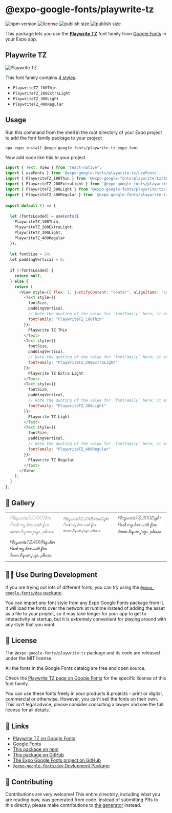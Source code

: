# @expo-google-fonts/playwrite-tz

![npm version](https://flat.badgen.net/npm/v/@expo-google-fonts/playwrite-tz)
![license](https://flat.badgen.net/github/license/expo/google-fonts)
![publish size](https://flat.badgen.net/packagephobia/install/@expo-google-fonts/playwrite-tz)
![publish size](https://flat.badgen.net/packagephobia/publish/@expo-google-fonts/playwrite-tz)

This package lets you use the [**Playwrite TZ**](https://fonts.google.com/specimen/Playwrite+TZ) font family from [Google Fonts](https://fonts.google.com/) in your Expo app.

## Playwrite TZ

![Playwrite TZ](./font-family.png)

This font family contains [4 styles](#-gallery).

- `PlaywriteTZ_100Thin`
- `PlaywriteTZ_200ExtraLight`
- `PlaywriteTZ_300Light`
- `PlaywriteTZ_400Regular`

## Usage

Run this command from the shell in the root directory of your Expo project to add the font family package to your project

```sh
npx expo install @expo-google-fonts/playwrite-tz expo-font
```

Now add code like this to your project

```js
import { Text, View } from "react-native";
import { useFonts } from '@expo-google-fonts/playwrite-tz/useFonts';
import { PlaywriteTZ_100Thin } from '@expo-google-fonts/playwrite-tz/100Thin';
import { PlaywriteTZ_200ExtraLight } from '@expo-google-fonts/playwrite-tz/200ExtraLight';
import { PlaywriteTZ_300Light } from '@expo-google-fonts/playwrite-tz/300Light';
import { PlaywriteTZ_400Regular } from '@expo-google-fonts/playwrite-tz/400Regular';

export default () => {

  let [fontsLoaded] = useFonts({
    PlaywriteTZ_100Thin, 
    PlaywriteTZ_200ExtraLight, 
    PlaywriteTZ_300Light, 
    PlaywriteTZ_400Regular
  });

  let fontSize = 24;
  let paddingVertical = 6;

  if (!fontsLoaded) {
    return null;
  } else {
    return (
      <View style={{ flex: 1, justifyContent: "center", alignItems: "center" }}>
        <Text style={{
          fontSize,
          paddingVertical,
          // Note the quoting of the value for `fontFamily` here; it expects a string!
          fontFamily: "PlaywriteTZ_100Thin"
        }}>
          Playwrite TZ Thin
        </Text>
        <Text style={{
          fontSize,
          paddingVertical,
          // Note the quoting of the value for `fontFamily` here; it expects a string!
          fontFamily: "PlaywriteTZ_200ExtraLight"
        }}>
          Playwrite TZ Extra Light
        </Text>
        <Text style={{
          fontSize,
          paddingVertical,
          // Note the quoting of the value for `fontFamily` here; it expects a string!
          fontFamily: "PlaywriteTZ_300Light"
        }}>
          Playwrite TZ Light
        </Text>
        <Text style={{
          fontSize,
          paddingVertical,
          // Note the quoting of the value for `fontFamily` here; it expects a string!
          fontFamily: "PlaywriteTZ_400Regular"
        }}>
          Playwrite TZ Regular
        </Text>
      </View>
    );
  }
};
```

## 🔡 Gallery


||||
|-|-|-|
|![PlaywriteTZ_100Thin](./100Thin/PlaywriteTZ_100Thin.ttf.png)|![PlaywriteTZ_200ExtraLight](./200ExtraLight/PlaywriteTZ_200ExtraLight.ttf.png)|![PlaywriteTZ_300Light](./300Light/PlaywriteTZ_300Light.ttf.png)||
|![PlaywriteTZ_400Regular](./400Regular/PlaywriteTZ_400Regular.ttf.png)||||


## 👩‍💻 Use During Development

If you are trying out lots of different fonts, you can try using the [`@expo-google-fonts/dev` package](https://github.com/expo/google-fonts/tree/master/font-packages/dev#readme).

You can import _any_ font style from any Expo Google Fonts package from it. It will load the fonts over the network at runtime instead of adding the asset as a file to your project, so it may take longer for your app to get to interactivity at startup, but it is extremely convenient for playing around with any style that you want.


## 📖 License

The `@expo-google-fonts/playwrite-tz` package and its code are released under the MIT license.

All the fonts in the Google Fonts catalog are free and open source.

Check the [Playwrite TZ page on Google Fonts](https://fonts.google.com/specimen/Playwrite+TZ) for the specific license of this font family.

You can use these fonts freely in your products & projects - print or digital, commercial or otherwise. However, you can't sell the fonts on their own. This isn't legal advice, please consider consulting a lawyer and see the full license for all details.

## 🔗 Links

- [Playwrite TZ on Google Fonts](https://fonts.google.com/specimen/Playwrite+TZ)
- [Google Fonts](https://fonts.google.com/)
- [This package on npm](https://www.npmjs.com/package/@expo-google-fonts/playwrite-tz)
- [This package on GitHub](https://github.com/expo/google-fonts/tree/master/font-packages/playwrite-tz)
- [The Expo Google Fonts project on GitHub](https://github.com/expo/google-fonts)
- [`@expo-google-fonts/dev` Devlopment Package](https://github.com/expo/google-fonts/tree/master/font-packages/dev)

## 🤝 Contributing

Contributions are very welcome! This entire directory, including what you are reading now, was generated from code. Instead of submitting PRs to this directly, please make contributions to [the generator](https://github.com/expo/google-fonts/tree/master/packages/generator) instead.
